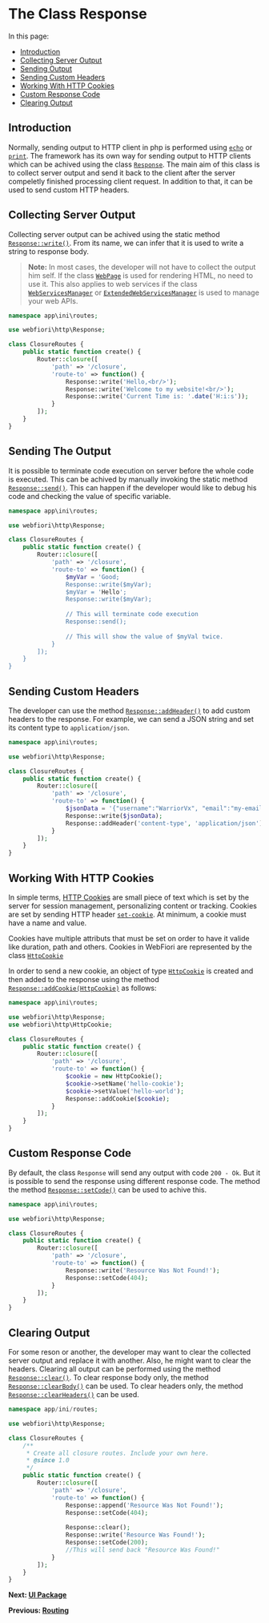 
# The Class Response

<meta name="description" description="The class response is used to send back server output to the client.">

In this page:

* [Introduction](#introduction)
* [Collecting Server Output](#collecting-server-output)
* [Sending Output](#sending-the-output)
* [Sending Custom Headers](#sending-custom-headers)
* [Working With HTTP Cookies](#working-with-http-cookies)
* [Custom Response Code](#custom-response-code)
* [Clearing Output](#clearing-output)

## Introduction

Normally, sending output to HTTP client in php is performed using [`echo`](https://www.php.net/manual/en/function.echo.php) or [`print`](https://www.php.net/manual/en/function.print.php). The framework has its own way for sending output to HTTP clients which can be achived using the class [`Response`](https://webfiori.com/docs/webfiori/http/Response). The main aim of this class is to collect server output and send it back to the client after the server compeletly finished processing client request. In addition to that, it can be used to send custom HTTP headers. 

## Collecting Server Output

Collecting server output can be achived using the static method [`Response::write()`](https://webfiori.com/docs/webfiori/http/Response#write). From its name, we can infer that it is used to write a string to response body.

> **Note:** In most cases, the developer will not have to collect the output him self. If the class [`WebPage`](https://webfiori.com/docs/webfiori/framework/ui/WebPage) is used for rendering HTML, no need to use it. This also applies to web services if the class [`WebServicesManager`](https://webfiori.com/docs/webfiori/http/WebServicesManager) or [`ExtendedWebServicesManager`](https://webfiori.com/docs/webfiori/framework/ExtendedWebServicesManager) is used to manage your web APIs.

``` php
namespace app\ini\routes;

use webfiori\http\Response;

class ClosureRoutes {
    public static function create() {
        Router::closure([
            'path' => '/closure',
            'route-to' => function() {
                Response::write('Hello,<br/>');
                Response::write('Welcome to my website!<br/>');
                Response::write('Current Time is: '.date('H:i:s'));
            }
        ]);
    }
}
```

## Sending The Output

It is possible to terminate code execution on server before the whole code is executed. This can be achived by manually invoking the static method [`Response::send()`](https://webfiori.com/docs/webfiori/http/Response#send). This can happen if the developer would like to debug his code and checking the value of specific variable.

``` php
namespace app\ini\routes;

use webfiori\http\Response;

class ClosureRoutes {
    public static function create() {
        Router::closure([
            'path' => '/closure',
            'route-to' => function() {
                $myVar = 'Good;
                Response::write($myVar);
                $myVar = 'Hello';
                Response::write($myVar);
                
                // This will terminate code execution
                Response::send();
                
                // This will show the value of $myVal twice.
            }
        ]);
    }
}
```

## Sending Custom Headers

The developer can use the method [`Response::addHeader()`](https://webfiori.com/docs/webfiori/http/Response#addHeader) to add custom headers to the response. For example, we can send a JSON string and set its content type to `application/json`.

``` php
namespace app\ini\routes;

use webfiori\http\Response;

class ClosureRoutes {
    public static function create() {
        Router::closure([
            'path' => '/closure',
            'route-to' => function() {
                $jsonData = '{"username":"WarriorVx", "email":"my-email@example.com", "age":33}';
                Response::write($jsonData);
                Response::addHeader('content-type', 'application/json');
            }
        ]);
    }
}
```

## Working With HTTP Cookies

In simple terms, [HTTP Cookies](https://developer.mozilla.org/en-US/docs/Web/HTTP/Cookies) are small piece of text which is set by the server for session management, personalizing content or tracking. Cookies are set by sending HTTP header [`set-cookie`](https://developer.mozilla.org/en-US/docs/Web/HTTP/Headers/Set-Cookie). At minimum, a cookie must have a name and value.

Cookies have multiple attributs that must be set on order to have it valide like duration, path and others. Cookies in WebFiori are represented by the class [`HttpCookie`](https://webfiori.com/docs/webfiori/http/HttpCookie)

In order to send a new cookie, an object of type [`HttpCookie`](https://webfiori.com/docs/webfiori/http/HttpCookie) is created and then added to the response using the method [`Response::addCookie(HttpCookie)`](https://webfiori.com/docs/webfiori/http/Response#addCookie) as follows:

``` php
namespace app\ini\routes;

use webfiori\http\Response;
use webfiori\http\HttpCookie;

class ClosureRoutes {
    public static function create() {
        Router::closure([
            'path' => '/closure',
            'route-to' => function() {
                $cookie = new HttpCookie();
                $cookie->setName('hello-cookie');
                $cookie->setValue('hello-world');
                Response::addCookie($cookie);
            }
        ]);
    }
}
```

## Custom Response Code

By default, the class `Response` will send any output with code `200 - Ok`. But it is possible to send the response using different response code. The method the method [`Response::setCode()`](https://webfiori.com/docs/webfiori/http/Response#setCode) can be used to achive this.

``` php
namespace app\ini\routes;

use webfiori\http\Response;

class ClosureRoutes {
    public static function create() {
        Router::closure([
            'path' => '/closure',
            'route-to' => function() {
                Response::write('Resource Was Not Found!');
                Response::setCode(404);
            }
        ]);
    }
}
```

## Clearing Output

For some reson or another, the developer may want to clear the collected server output and replace it with another. Also, he might want to clear the headers. Clearing all output can be performed using the method [`Response::clear()`](https://webfiori.com/docs/webfiori/http/Response#clear). To clear response body only, the method [`Response::clearBody()`](https://webfiori.com/docs/webfiori/http/Response#clearBody) can be used. To clear headers only, the method [`Response::clearHeaders()`](https://webfiori.com/docs/webfiori/http/Response#clearHeaders) can be used.

``` php
namespace app/ini/routes;

use webfiori\http\Response;

class ClosureRoutes {
    /**
     * Create all closure routes. Include your own here.
     * @since 1.0
     */
    public static function create() {
        Router::closure([
            'path' => '/closure',
            'route-to' => function() {
                Response::append('Resource Was Not Found!');
                Response::setCode(404);
                
                Response::clear();
                Response::write('Resource Was Found!');
                Response::setCode(200);
                //This will send back "Resource Was Found!"
            }
        ]);
    }
}
```


**Next: [UI Package](learn/ui-package)**

**Previous: [Routing](learn/routing)**
